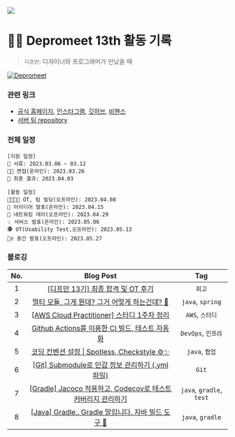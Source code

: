 ![](./img/depromeet-13th.png)

# 🧗‍♀️ Depromeet 13th 활동 기록
> `디프만`: 디자이너와 프로그래머가 만났을 때

[![Depromeet](https://img.shields.io/badge/depromeet-deprommet-blue)](https://depromeet.com)

### 관련 링크

- [공식 홈페이지](https://www.depromeet.com/), [인스타그램](https://www.instagram.com/depromeet/), [깃허브](https://github.com/depromeet), [비핸스](https://www.behance.net/Depromeet)
- [서버 팀 repository](https://github.com/depromeet/13th-1team-backend)

### 전체 일정

```
[지원 일정]
📝 서류: 2023.03.06 ~ 03.12
👩‍💼 면접(온라인): 2023.03.26
🎉 최종 결과: 2023.04.03

[활동 일정]
👨‍👩‍👦‍👦 OT, 팀 빌딩(오프라인): 2023.04.08
🎤 아이디어 발표(온라인): 2023.04.15
🤝 네트워킹 데이(오프라인): 2023.04.29
💡 서비스 발표(온라인): 2023.05.06
🕵️ UT(Usability Test,오프라인): 2023.05.13
🤼‍♀️ 중간 발표(오프라인): 2023.05.27
```

### 블로깅

| No. | Blog Post | Tag  |
|:-----:|:----------:|:------:|
| 1 | [[디프만 13기] 최종 합격 및 OT 후기](https://hello-judy-world.tistory.com/203) | `회고` |
| 2 | [멀티 모듈, 그게 뭔데? 그거 어떻게 하는건데? 🧐](https://hello-judy-world.tistory.com/204) | `java`, `spring` |
| 3 | [[AWS Cloud Practitioner] 스터디 1주차 정리](https://hello-judy-world.tistory.com/206) | `AWS`, `스터디` |
| 4 | [Github Actions를 이용한 CI 빌드, 테스트 자동화](https://hello-judy-world.tistory.com/210) | `DevOps`, `인프라` |
| 5 | [코딩 컨벤션 설정 \| Spotless, Checkstyle ⚙️✨](https://hello-judy-world.tistory.com/211) | `java`, `협업` |
| 6 | [[Git] Submodule로 민감 정보 관리하기 (.yml 파일)](https://hello-judy-world.tistory.com/212)  | `Git` |
| 7 | [[Gradle] Jacoco 적용하고, Codecov로 테스트 커버리지 관리하기](https://hello-judy-world.tistory.com/213) | `java`, `gradle`, `test` |
| 8 | [[Java] Gradle.. Gradle 말입니다. 자바 빌드 도구 🐘](https://hello-judy-world.tistory.com/214) | `java`, `gradle` |
